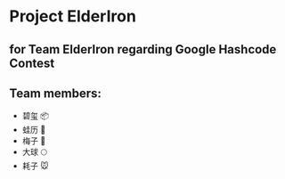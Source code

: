# Project ElderIron 
## for Team ElderIron regarding Google Hashcode Contest

## Team members:
* 碧玺 📦
* 蛙历 🐸
* 梅子 🐹
* 大球 🌕
* 耗子 🐭
